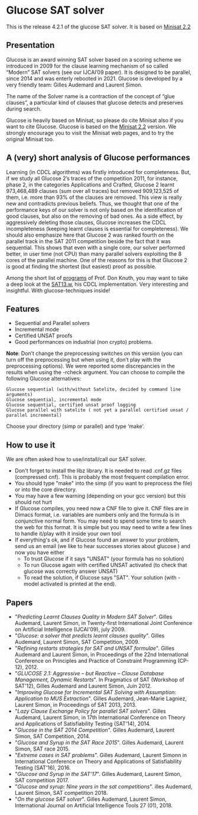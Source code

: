 # Glucose SAT solver


This is the release 4.2.1 of the glucose SAT solver. 
It is based on [Minisat 2.2](http://minisat.se/MiniSat.html)

## Presentation 
Glucose is an award winning SAT solver based on a scoring scheme we introduced in 2009 for the clause learning mechanism of so called “Modern” SAT solvers (see our IJCAI’09 paper). It is designed to be parallel, since 2014 and was enterly rebooted in 2021. 
Glucose is developed by a very friendly team: Gilles Audemard and Laurent Simon. 

The name of the Solver name is a contraction of the concept of “glue clauses”, a particular kind of clauses that glucose detects and preserves during search.

Glucose is heavily based on Minisat, so please do cite Minisat also if you want to cite Glucose. Glucose  is based on the [Minisat 2.2](http://minisat.se/MiniSat.html) version. We strongly encourage you to visit the Minisat web pages, and to try the original Minisat too.

## A (very) short analysis of Glucose performances
Learning (in CDCL algorithms) was firstly introduced for completeness. But, if we study all Glucose 2’s traces of the competition 2011, for instance, phase 2, in the categories Applications and Crafted, Glucose 2 learnt 973,468,489 clauses (sum over all traces) but removed 909,123,525 of them, i.e. more than 93% of the clauses are removed. This view is really new and contradicts previous beliefs. Thus, we thought that one of the performance keys of our solver is not only based on the identification of good clauses, but also on the removing of bad ones. As a side effect, by aggressively deleting those clauses, Glucose increases the CDCL incompleteness (keeping learnt clauses is essential for completeness). We should also emphasize here that Glucose 2 was ranked fourth on the parallel track in the SAT 2011 competition beside the fact that it was sequential. This shows that even with a single core, our solver performed better, in user time (not CPU) than many parallel solvers exploiting the 8 cores of the parallel machine. One of the reasons for this is that Glucose 2 is good at finding the shortest (but easiest) proof as possible.

Among the short list of [programs](http://www-cs-faculty.stanford.edu/~knuth/programs.html) of Prof. Don Knuth, you may want to take a deep look at the [SAT13.w](http://www-cs-faculty.stanford.edu/~knuth/programs/sat13.w), his CDCL implementation. Very interesting and insightful. With glucose-techniques inside!

## Features
 
 - Sequential and Parallel solvers
 - Incremental mode
 - Certified UNSAT proofs
 - Good performances on industrial (non crypto) problems.

**Note**: Don’t change the preprocessing switches on this version (you can turn off the preprocessing but when using it, don’t play with the preprocessing options). We were reported some discrepancies in the results when using the -rcheck argument.
You can choose to compile the following Glucose alternatives:

    Glucose sequential (with/without Satelite, decided by command line arguments)
    Glucose sequential, incremental mode
    Glucose sequential, certified unsat proof logging
    Glucose parallel with satelite ( not yet a parallel certified unsat / parallel incremental)

Choose your directory (simp or parallel) and type ‘make’.

## How to use it

We are often asked how to use/install/call our SAT solver.
 
 - Don't forget to install the libz library. It is needed to read .cnf.gz files (compressed cnf). This is probably the most frequent compilation error.
 - You should type "make" into the simp (if you want to preprocess the file) or into the core directory.
 - You may have a few warning (depending on your gcc version) but this should not hurt
 - If Glucose compiles, you need now a CNF file to give it. CNF files are in Dimacs format, i.e. variables are numbers only and the formula is in conjunctive normal form. You may need to spend some time to search the web for this format. It is simple but you may need to write a few lines to handle it/play with it inside your own tool
 - If everything's ok, and if Glucose found an answer to your problem, send us an email (we like to hear successes stories about glucose ) and now you have either
   - To trust Glucose if it says "UNSAT" (your formula has no solution)
   - To run Glucose again with certified UNSAT activated (to check that glucose was correctly answer UNSAT)
   - To read the solution, if Glucose says "SAT". Your solution (with -model activated is printed at the end).


## Papers 

 - "_Predicting Learnt Clauses Quality in Modern SAT Solver_". Gilles Audemard, Laurent Simon, in Twenty-first International Joint Conference on Artificial Intelligence (IJCAI'09), july 2009.
 - "_Glucose: a solver that predicts learnt clauses quality_". Gilles Audemard, Laurent Simon, SAT Competition, 2009.
 - "_Refining restarts strategies for SAT and UNSAT formulae_". Gilles Audemard and Laurent Simon, in Proceedings of the 22nd International Conference on Principles and Practice of Constraint Programming (CP-12), 2012.
 - "_GLUCOSE 2.1: Aggressive – but Reactive – Clause Database Management, Dynamic Restarts_". In Pragmatics of SAT (Workshop of SAT'12), Gilles Audemard and Laurent Simon, Juin 2012.
 - "_Improving Glucose for Incremental SAT Solving with Assumption: Application to MUS Extraction_". Gilles Audemard, Jean-Marie Lagniez, Laurent Simon, in Proceedings of SAT 2013, 2013.
 - "_Lazy Clause Exchange Policy for parallel SAT solvers_". Gilles Audemard, Laurent Simon, in 17th International Conference on Theory and Applications of Satisfiability Testing (SAT'14), 2014.
 - "_Glucose in the SAT 2014 Competition_". Gilles Audemard, Laurent Simon, SAT Competition, 2014.
 - "_Glucose and Syrup in the SAT Race 2015_". Gilles Audemard, Laurent Simon, SAT race 2015.
 - "_Extreme cases in SAT problems_". Gilles Audemard, Laurent Simonn in International Conference on Theory and Applications of Satisfiability Testing (SAT'16), 2016.
 - "_Glucose and Syrup in the SAT’17_". Gilles Audemard, Laurent Simon, SAT competition  2017.
 - "_Glucose and syrup: Nine years in the sat competitions_". illes Audemard, Laurent Simon, SAT competition  2018.
 - "_On the glucose SAT solver_". Gilles Audemard, Laurent Simon, International Journal on Artificial Intelligence Tools 27 (01), 2018.